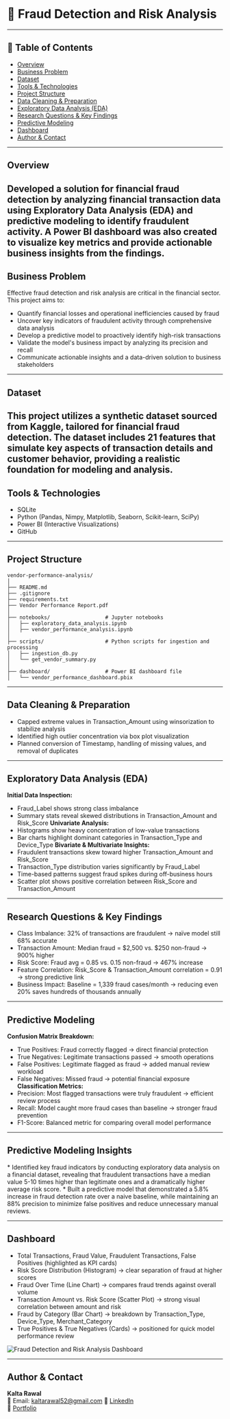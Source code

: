 
# 🧾 Fraud Detection and Risk Analysis


---

## 📌 Table of Contents
- <a href="#overview">Overview</a>
- <a href="#business-problem">Business Problem</a>
- <a href="#dataset">Dataset</a>
- <a href="#tools--technologies">Tools & Technologies</a>
- <a href="#project-structure">Project Structure</a>
- <a href="#data-cleaning--preparation">Data Cleaning & Preparation</a>
- <a href="#exploratory-data-analysis-eda">Exploratory Data Analysis (EDA)</a>
- <a href="#research-questions--key-findings">Research Questions & Key Findings</a>
- <a href="#research-questions--key-findings">Predictive Modeling</a>
- <a href="#dashboard">Dashboard</a>
- <a href="#author--contact">Author & Contact</a>

---
<h2><a class="anchor" id="overview"></a>Overview</h2>

Developed a solution for financial fraud detection by analyzing financial transaction data using Exploratory Data Analysis (EDA) and predictive modeling to identify fraudulent activity. A Power BI dashboard was also created to visualize key metrics and provide actionable business insights from the findings.
---
<h2><a class="anchor" id="business-problem"></a>Business Problem</h2>

Effective fraud detection and risk analysis are critical in the financial sector. This project aims to:
- Quantify financial losses and operational inefficiencies caused by fraud
- Uncover key indicators of fraudulent activity through comprehensive data analysis
- Develop a predictive model to proactively identify high-risk transactions
- Validate the model's business impact by analyzing its precision and recall
- Communicate actionable insights and a data-driven solution to business stakeholders
---
<h2><a class="anchor" id="dataset"></a>Dataset</h2>

This project utilizes a synthetic dataset sourced from Kaggle, tailored for financial fraud detection. The dataset includes 21 features that simulate key aspects of transaction details and customer behavior, providing a realistic foundation for modeling and analysis.
---

<h2><a class="anchor" id="tools--technologies"></a>Tools & Technologies</h2>

- SQLite
- Python (Pandas, Nimpy, Matplotlib, Seaborn, Scikit-learn, SciPy)
- Power BI (Interactive Visualizations)
- GitHub

---
<h2><a class="anchor" id="project-structure"></a>Project Structure</h2>

```
vendor-performance-analysis/
│
├── README.md
├── .gitignore
├── requirements.txt
├── Vendor Performance Report.pdf
│
├── notebooks/                  # Jupyter notebooks
│   ├── exploratory_data_analysis.ipynb
│   ├── vendor_performance_analysis.ipynb
│
├── scripts/                    # Python scripts for ingestion and processing
│   ├── ingestion_db.py
│   └── get_vendor_summary.py
│
├── dashboard/                  # Power BI dashboard file
│   └── vendor_performance_dashboard.pbix
```

---
<h2><a class="anchor" id="data-cleaning--preparation"></a>Data Cleaning & Preparation</h2>

- Capped extreme values in Transaction_Amount using winsorization to stabilize analysis
- Identified high outlier concentration via box plot visualization
- Planned conversion of Timestamp, handling of missing values, and removal of duplicates


---
<h2><a class="anchor" id="exploratory-data-analysis-eda"></a>Exploratory Data Analysis (EDA)</h2>

**Initial Data Inspection:**
- Fraud_Label shows strong class imbalance
- Summary stats reveal skewed distributions in Transaction_Amount and Risk_Score
**Univariate Analysis:**
- Histograms show heavy concentration of low-value transactions
- Bar charts highlight dominant categories in Transaction_Type and Device_Type
**Bivariate & Multivariate Insights:**
- Fraudulent transactions skew toward higher Transaction_Amount and Risk_Score
- Transaction_Type distribution varies significantly by Fraud_Label
- Time-based patterns suggest fraud spikes during off-business hours
- Scatter plot shows positive correlation between Risk_Score and Transaction_Amount


---
<h2><a class="anchor" id="research-questions--key-findings"></a>Research Questions & Key Findings</h2>

- Class Imbalance: 32% of transactions are fraudulent → naïve model still 68% accurate
- Transaction Amount: Median fraud = $2,500 vs. $250 non-fraud → 900% higher
- Risk Score: Fraud avg = 0.85 vs. 0.15 non-fraud → 467% increase
- Feature Correlation: Risk_Score & Transaction_Amount correlation = 0.91 → strong predictive link
- Business Impact: Baseline = 1,339 fraud cases/month → reducing even 20% saves hundreds of thousands annually


---
<h2><a class="anchor" id="predictive--modeling"></a>Predictive Modeling </h2>

**Confusion Matrix Breakdown:**
- True Positives: Fraud correctly flagged → direct financial protection
- True Negatives: Legitimate transactions passed → smooth operations
- False Positives: Legitimate flagged as fraud → added manual review workload
- False Negatives: Missed fraud → potential financial exposure
**Classification Metrics:**
- Precision: Most flagged transactions were truly fraudulent → efficient review process
- Recall: Model caught more fraud cases than baseline → stronger fraud prevention
- F1-Score: Balanced metric for comparing overall model performance



---
<h2><a class="anchor" id="predictive--modeling"></a>Predictive Modeling Insights </h2>
* Identified key fraud indicators by conducting exploratory data analysis on a financial dataset, revealing that fraudulent transactions have a median value 5-10 times higher than legitimate ones and a dramatically higher average risk score.
* Built a predictive model that demonstrated a 5.8% increase in fraud detection rate over a naive baseline, while maintaining an 88% precision to minimize false positives and reduce unnecessary manual reviews.


---
<h2><a class="anchor" id="dashboard"></a>Dashboard</h2>

- Total Transactions, Fraud Value, Fraudulent Transactions, False Positives (highlighted as KPI cards)
- Risk Score Distribution (Histogram) → clear separation of fraud at higher scores
- Fraud Over Time (Line Chart) → compares fraud trends against overall volume
- Transaction Amount vs. Risk Score (Scatter Plot) → strong visual correlation between amount and risk
- Fraud by Category (Bar Chart) → breakdown by Transaction_Type, Device_Type, Merchant_Category
- True Positives & True Negatives (Cards) → positioned for quick model performance review


![Fraud Detection and Risk Analysis Dashboard](images/dashboard.png)

---

<h2><a class="anchor" id="author--contact"></a>Author & Contact</h2>

**Kalta Rawal**  
📧 Email: kaltarawal52@gmail.com
🔗 [LinkedIn](https://www.linkedin.com/in/ayushi-mishra-30813b174/)  
🔗 [Portfolio](https://www.youtube.com/@techclasses0810/)
